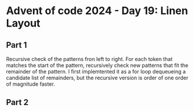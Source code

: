 # Advent of code 2024 - Day 19: Linen Layout

## Part 1

Recursive check of the patterns fron left to right.
For each token that matches the start of the pattern, recursively check new patterns that fit the remainder of the pattern.
I first implemtented it as a for loop dequeueing a candidate list of remainders, but the recursive version is order of one order of magnitude faster.

## Part 2
